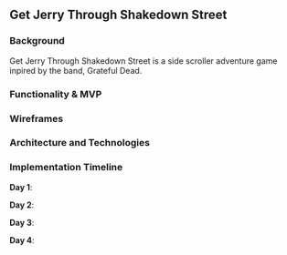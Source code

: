 ## Get Jerry Through Shakedown Street

### Background
Get Jerry Through Shakedown Street is a side scroller adventure game inpired by the band, Grateful Dead. 

### Functionality & MVP  

### Wireframes


### Architecture and Technologies


### Implementation Timeline
**Day 1**:

**Day 2**:

**Day 3**:

**Day 4**:

